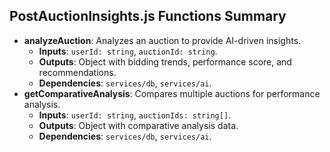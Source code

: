 ## PostAuctionInsights.js Functions Summary
- **analyzeAuction**: Analyzes an auction to provide AI-driven insights.
  - **Inputs**: `userId: string`, `auctionId: string`.
  - **Outputs**: Object with bidding trends, performance score, and recommendations.
  - **Dependencies**: `services/db`, `services/ai`.
- **getComparativeAnalysis**: Compares multiple auctions for performance analysis.
  - **Inputs**: `userId: string`, `auctionIds: string[]`.
  - **Outputs**: Object with comparative analysis data.
  - **Dependencies**: `services/db`, `services/ai`.